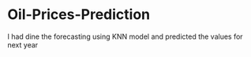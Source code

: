 # Oil-Prices-Prediction
I had dine the forecasting using KNN model and predicted the values for next year
